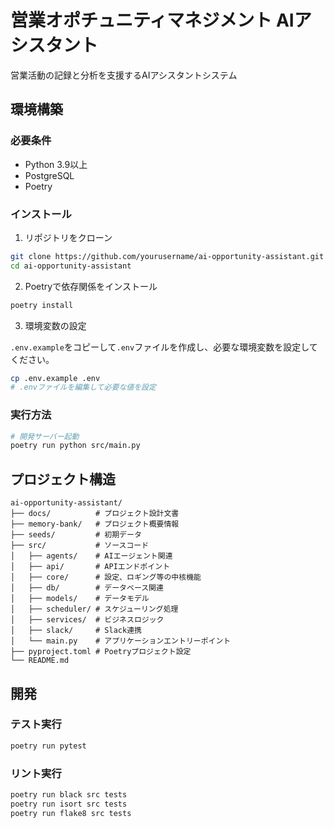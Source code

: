 # 営業オポチュニティマネジメント AIアシスタント

営業活動の記録と分析を支援するAIアシスタントシステム

## 環境構築

### 必要条件

- Python 3.9以上
- PostgreSQL
- Poetry

### インストール

1. リポジトリをクローン

```bash
git clone https://github.com/yourusername/ai-opportunity-assistant.git
cd ai-opportunity-assistant
```

2. Poetryで依存関係をインストール

```bash
poetry install
```

3. 環境変数の設定

`.env.example`をコピーして`.env`ファイルを作成し、必要な環境変数を設定してください。

```bash
cp .env.example .env
# .envファイルを編集して必要な値を設定
```

### 実行方法

```bash
# 開発サーバー起動
poetry run python src/main.py
```

## プロジェクト構造

```
ai-opportunity-assistant/
├── docs/          # プロジェクト設計文書
├── memory-bank/   # プロジェクト概要情報
├── seeds/         # 初期データ
├── src/           # ソースコード
│   ├── agents/    # AIエージェント関連
│   ├── api/       # APIエンドポイント
│   ├── core/      # 設定、ロギング等の中核機能
│   ├── db/        # データベース関連
│   ├── models/    # データモデル
│   ├── scheduler/ # スケジューリング処理
│   ├── services/  # ビジネスロジック
│   ├── slack/     # Slack連携
│   └── main.py    # アプリケーションエントリーポイント
├── pyproject.toml # Poetryプロジェクト設定
└── README.md
```

## 開発

### テスト実行

```bash
poetry run pytest
```

### リント実行

```bash
poetry run black src tests
poetry run isort src tests
poetry run flake8 src tests
```